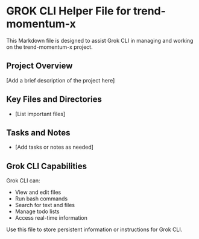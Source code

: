 # GROK CLI Helper File for trend-momentum-x

This Markdown file is designed to assist Grok CLI in managing and working on the trend-momentum-x project.

## Project Overview
[Add a brief description of the project here]

## Key Files and Directories
- [List important files]

## Tasks and Notes
- [Add tasks or notes as needed]

## Grok CLI Capabilities
Grok CLI can:
- View and edit files
- Run bash commands
- Search for text and files
- Manage todo lists
- Access real-time information

Use this file to store persistent information or instructions for Grok CLI.